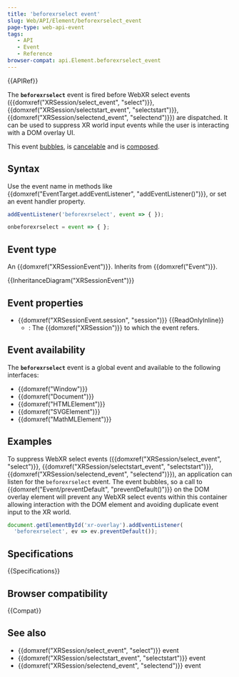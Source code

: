 ```yaml
---
title: 'beforexrselect event'
slug: Web/API/Element/beforexrselect_event
page-type: web-api-event
tags:
   - API
   - Event
   - Reference
browser-compat: api.Element.beforexrselect_event
---
```

{{APIRef}}

The **`beforexrselect`** event is fired before WebXR select events ({{domxref("XRSession/select_event", "select")}}, {{domxref("XRSession/selectstart_event", "selectstart")}}, {{domxref("XRSession/selectend_event", "selectend")}}) are dispatched. It can be used to suppress XR world input events while the user is interacting with a DOM overlay UI.

This event [bubbles](/en-US/docs/Learn/JavaScript/Building_blocks/Events#event_bubbling_and_capture), is [cancelable](/en-US/docs/Web/API/Event/cancelable) and is [composed](/en-US/docs/Web/API/Event/composed).

## Syntax

Use the event name in methods like {{domxref("EventTarget.addEventListener", "addEventListener()")}}, or set an event handler property.

```js
addEventListener('beforexrselect', event => { });

onbeforexrselect = event => { };
```

## Event type

An {{domxref("XRSessionEvent")}}. Inherits from {{domxref("Event")}}.

{{InheritanceDiagram("XRSessionEvent")}}

## Event properties

- {{domxref("XRSessionEvent.session", "session")}} {{ReadOnlyInline}}
  - : The {{domxref("XRSession")}} to which the event refers.

## Event availability

The **`beforexrselect`** event is a global event and available to the following interfaces:

- {{domxref("Window")}}
- {{domxref("Document")}}
- {{domxref("HTMLElement")}}
- {{domxref("SVGElement")}}
- {{domxref("MathMLElement")}}

## Examples

To suppress WebXR select events ({{domxref("XRSession/select_event", "select")}}, {{domxref("XRSession/selectstart_event", "selectstart")}}, {{domxref("XRSession/selectend_event", "selectend")}}), an application can listen for the `beforexrselect` event. The event bubbles, so a call to {{domxref("Event/preventDefault", "preventDefault()")}} on the DOM overlay element will prevent any WebXR select events within this container allowing interaction with the DOM element and avoiding duplicate event input to the XR world.

```js
document.getElementById('xr-overlay').addEventListener(
  'beforexrselect', ev => ev.preventDefault());
```

## Specifications

{{Specifications}}

## Browser compatibility

{{Compat}}

## See also

- {{domxref("XRSession/select_event", "select")}} event
- {{domxref("XRSession/selectstart_event", "selectstart")}} event
- {{domxref("XRSession/selectend_event", "selectend")}} event
